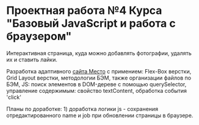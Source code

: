 # Проектная работа №4 Курса "Базовый JavaScript и работа с браузером"

Интерактивная страница, куда можно добавлять фотографии, удалять их и ставить лайки.

Разработка адаптивного [сайта Место](https://tatyanasidubaeva.github.io/mesto/) с примением: Flex-Box верстки, Grid Layout верстки, методологии БЭМ, также организации файлов по БЭМ, JS: поиск элементов в DOM-дереве с помощью querySelector, управление содержимым: свойство textContent, обработка события 'click'

Планы по доработке: 1) доработка логики js - сохранения отредактированного name и job при обновлении страницы в браузере.